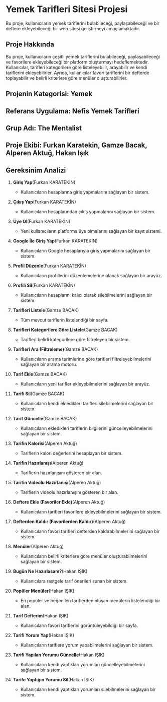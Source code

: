 # Yemek Tarifleri Sitesi Projesi

Bu proje, kullanıcıların yemek tariflerini bulabileceği, paylaşabileceği ve bir deftere ekleyebileceği bir web sitesi geliştirmeyi amaçlamaktadır.

## Proje Hakkında

Bu proje, kullanıcıların çeşitli yemek tariflerini bulabileceği, paylaşabileceği ve favorilere ekleyebileceği bir platform oluşturmayı hedeflemektedir. Kullanıcılar, tarifleri kategorilere göre listeleyebilir, arayabilir ve kendi tariflerini ekleyebilirler. Ayrıca, kullanıcılar favori tariflerini bir defterde toplayabilir ve belirli kriterlere göre menüler oluşturabilirler.

## Projenin Kategorisi: Yemek
## Referans Uygulama: Nefis Yemek Tarifleri
## Grup Adı: The Mentalist
## Proje Ekibi: Furkan Karatekin, Gamze Bacak, Alperen Aktuğ, Hakan Işık

## Gereksinim Analizi

1. **Giriş Yap**(Furkan KARATEKİN)
   - Kullanıcıların hesaplarına giriş yapmalarını sağlayan bir sistem.
   
2. **Çıkış Yap**(Furkan KARATEKİN)
   - Kullanıcıların hesaplarından çıkış yapmalarını sağlayan bir sistem.

3. **Üye Ol**(Furkan KARATEKİN)
   - Yeni kullanıcıların platforma üye olmalarını sağlayan bir kayıt sistemi.

4. **Google İle Giriş Yap**(Furkan KARATEKİN)
   - Kullanıcıların Google hesaplarıyla giriş yapmalarını sağlayan bir sistem.

5. **Profil Düzenle**(Furkan KARATEKİN)
   - Kullanıcıların profillerini düzenlemelerine olanak sağlayan bir arayüz.

6. **Profili Sil**(Furkan KARATEKİN)
   - Kullanıcıların hesaplarını kalıcı olarak silebilmelerini sağlayan bir sistem.
   
7. **Tarifleri Listele**(Gamze BACAK)
   - Tüm mevcut tariflerin listelendiği bir sayfa.

8. **Tarifleri Kategorilere Göre Listele**(Gamze BACAK)
   - Tarifleri belirli kategorilere göre filtreleyen bir sistem.

9. **Tarifleri Ara (Filtreleme)**(Gamze BACAK)
   - Kullanıcıların arama terimlerine göre tarifleri filtreleyebilmelerini sağlayan bir arama motoru.

10. **Tarif Ekle**(Gamze BACAK)
    - Kullanıcıların yeni tarifler ekleyebilmelerini sağlayan bir arayüz.

11. **Tarifi Sil**(Gamze BACAK)
    - Kullanıcıların kendi ekledikleri tarifleri silebilmelerini sağlayan bir sistem.

12. **Tarif Güncelle**(Gamze BACAK)
    - Kullanıcıların ekledikleri tariflerin bilgilerini güncelleyebilmelerini sağlayan bir sistem.
   
13. **Tarifin Kalorisi**(Alperen Aktuğ)
    - Tariflerin kalori değerlerini hesaplayan bir sistem.

14. **Tarifin Hazırlanışı**(Alperen Aktuğ)
    - Tariflerin hazırlanışını gösteren bir alan.

15. **Tarifin Videolu Hazırlanışı**(Alperen Aktuğ)
    - Tariflerin videolu hazırlanışını gösteren bir alan.

16. **Deftere Ekle (Favoriler Ekle)**(Alperen Aktuğ)
    - Kullanıcıların tarifleri favorilere ekleyebilmelerini sağlayan bir sistem.

17. **Defterden Kaldır (Favorilerden Kaldır)**(Alperen Aktuğ)
    - Kullanıcıların favori tarifleri defterden kaldırabilmelerini sağlayan bir sistem.

18. **Menüler**(Alperen Aktuğ)
    - Kullanıcıların belirli kriterlere göre menüler oluşturabilmelerini sağlayan bir sistem.
      
19. **Bugün Ne Hazırlasam?**(Hakan IŞIK)
    - Kullanıcılara rastgele tarif önerileri sunan bir sistem.

20. **Popüler Menüler**(Hakan IŞIK)
    - En popüler ve beğenilen tariflerden oluşan menülerin listelendiği bir alan.

21. **Tarif Defterim**(Hakan IŞIK)
    - Kullanıcıların favori tariflerini görüntüleyebildiği bir sayfa.

22. **Tarifi Yorum Yap**(Hakan IŞIK)
    - Kullanıcıların tariflere yorum yapabilmelerini sağlayan bir sistem.

23. **Tarifi Yapılan Yorumu Güncelle**(Hakan IŞIK)
    - Kullanıcıların kendi yaptıkları yorumları güncelleyebilmelerini sağlayan bir sistem.

24. **Tarife Yaptığın Yorumu Sil**(Hakan IŞIK)
    - Kullanıcıların kendi yaptıkları yorumları silebilmelerini sağlayan bir sistem.

